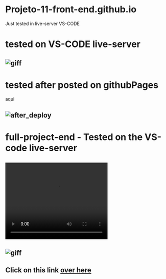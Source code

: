 # Projeto-11-front-end.github.io
Just tested in live-server VS-CODE

# tested on VS-CODE live-server
## ![giff](https://github.com/ThiagoMassenoMaciel/Projeto-11-front-end.github.io/blob/main/SPA-UNIVERSE-P11-_vid.mp4_.gif)

# tested after posted on githubPages
aqui
## ![after_deploy]( https://github.com/ThiagoMassenoMaciel/Projeto-11-front-end.github.io/blob/main/gif_After_Deploy_GitHub_Pages.gif)

# full-project-end - Tested on the VS-code live-server
## <video width="320" height="240" controls>  <source src="[i](https://github.com/ThiagoMassenoMaciel/Projeto-11-front-end.github.io/blob/main/full-PROJETO-11-FRONT-END-SPA%20(online-video-cutter.com).mp4)" type="video/mp4">   </video>
## ![giff](https://github.com/ThiagoMassenoMaciel/Projeto-11-front-end.github.io/blob/main/full-git-pj-11.gif)

## Click on this link [over here](https://thiagomassenomaciel.github.io/Projeto-11-front-end.github.io/)
